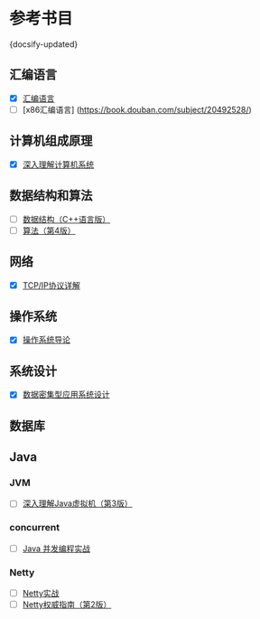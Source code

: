 # 参考书目
{docsify-updated}

## 汇编语言
- [X] [汇编语言](https://book.douban.com/subject/25726019/)
- [ ] [x86汇编语言] (https://book.douban.com/subject/20492528/)
## 计算机组成原理
- [X] [深入理解计算机系统](https://book.douban.com/subject/26912767/)
## 数据结构和算法
- [ ] [数据结构（C++语言版）](https://book.douban.com/subject/25859528/)
- [ ] [算法（第4版）](https://book.douban.com/subject/19952400/)
## 网络
- [X] [TCP/IP协议详解](https://book.douban.com/subject/1088054/)
## 操作系统
- [X] [操作系统导论](https://book.douban.com/subject/33463930/)
## 系统设计
- [X] [数据密集型应用系统设计](https://book.douban.com/subject/30329536/)
## 数据库
## Java
### JVM
- [ ] [深入理解Java虚拟机（第3版）](https://book.douban.com/subject/34907497/)
### concurrent
- [ ] [Java 并发编程实战](https://book.douban.com/subject/10484692/)
### Netty
- [ ] [Netty实战](https://book.douban.com/subject/27038538/)
- [ ] [Netty权威指南（第2版）](https://book.douban.com/subject/26373138/)
